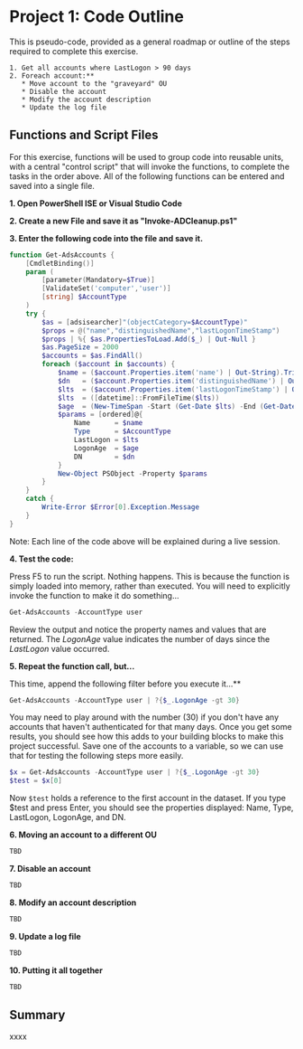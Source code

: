 # Project 1: Code Outline

This is pseudo-code, provided as a general roadmap or outline of the steps required to complete this exercise.

```
1. Get all accounts where LastLogon > 90 days
2. Foreach account:**
   * Move account to the "graveyard" OU
   * Disable the account
   * Modify the account description
   * Update the log file
```

## Functions and Script Files

For this exercise, functions will be used to group code into reusable units, with a central "control script" that will invoke the functions, to complete the tasks in the order above.  All of the following functions can be entered and saved into a single file.

**1. Open PowerShell ISE or Visual Studio Code**

**2. Create a new File and save it as "Invoke-ADCleanup.ps1"**

**3. Enter the following code into the file and save it.**

```powershell
function Get-AdsAccounts {
    [CmdletBinding()]
    param (
        [parameter(Mandatory=$True)]
        [ValidateSet('computer','user')]
        [string] $AccountType
    )
    try {
        $as = [adsisearcher]"(objectCategory=$AccountType)"
        $props = @("name","distinguishedName","lastLogonTimeStamp")
        $props | %{ $as.PropertiesToLoad.Add($_) | Out-Null }
        $as.PageSize = 2000
        $accounts = $as.FindAll()
        foreach ($account in $accounts) {
            $name = ($account.Properties.item('name') | Out-String).Trim()
            $dn   = ($account.Properties.item('distinguishedName') | Out-String).Trim()
            $lts  = ($account.Properties.item('lastLogonTimeStamp') | Out-String).Trim()
            $lts  = ([datetime]::FromFileTime($lts))
            $age  = (New-TimeSpan -Start (Get-Date $lts) -End (Get-Date)).Days
            $params = [ordered]@{
                Name      = $name
                Type      = $AccountType
                LastLogon = $lts
                LogonAge  = $age
                DN        = $dn
            }
            New-Object PSObject -Property $params
        }
    }
    catch {
        Write-Error $Error[0].Exception.Message
    }
}
```
Note: Each line of the code above will be explained during a live session.

**4. Test the code:**

Press F5 to run the script.  Nothing happens.  This is because the function is simply loaded into memory, rather than executed.  You will need to explicitly invoke the function to make it do something...

```powershell
Get-AdsAccounts -AccountType user
```
Review the output and notice the property names and values that are returned.  The _LogonAge_ value indicates the number of days since the _LastLogon_ value occurred.

**5. Repeat the function call, but...**

This time, append the following filter before you execute it...**

```powershell
Get-AdsAccounts -AccountType user | ?{$_.LogonAge -gt 30}
```
You may need to play around with the number (30) if you don't have any accounts that haven't authenticated for that many days.  Once you get some results, you should see how this adds to your building blocks to make this project successful.  Save one of the accounts to a variable, so we can use that for testing the following steps more easily.

```powershell
$x = Get-AdsAccounts -AccountType user | ?{$_.LogonAge -gt 30}
$test = $x[0]
```
Now ```$test``` holds a reference to the first account in the dataset.  If you type $test and press Enter, you should see the properties displayed: Name, Type, LastLogon, LogonAge, and DN.

**6. Moving an account to a different OU**

```powershell
TBD
```

**7. Disable an account**

```powershell
TBD
```

**8. Modify an account description**

```powershell
TBD
```

**9. Update a log file**

```powershell
TBD
```

**10. Putting it all together**

```powershell
TBD
```

## Summary

xxxx
